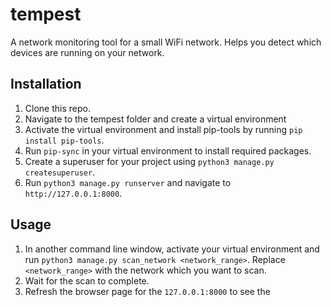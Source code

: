 # tempest
A network monitoring tool for a small WiFi network. Helps you detect which devices are running on your network.

## Installation
1. Clone this repo.
2. Navigate to the tempest folder and create a virtual environment
3. Activate the virtual environment and install pip-tools by running `pip install pip-tools`.
4. Run `pip-sync` in your virtual environment to install required packages.
6. Create a superuser for your project using `python3 manage.py createsuperuser`.
7. Run `python3 manage.py runserver` and navigate to `http://127.0.0.1:8000`.

## Usage
1. In another command line window, activate your virtual environment and run `python3 manage.py scan_network <network_range>`. Replace `<network_range>` with the network which you want to scan.
2. Wait for the scan to complete.
3. Refresh the browser page for the `127.0.0.1:8000` to see the
